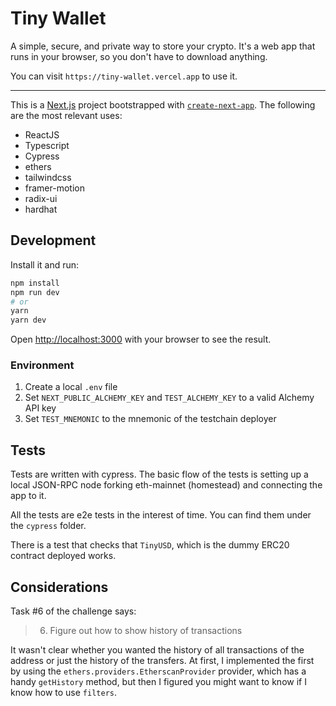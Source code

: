# Tiny Wallet

A simple, secure, and private way to store your crypto. It's a web app that runs in your browser, so you don't have to download anything.

You can visit `https://tiny-wallet.vercel.app` to use it.

---

This is a [Next.js](https://nextjs.org/) project bootstrapped with [`create-next-app`](https://github.com/vercel/next.js/tree/canary/packages/create-next-app). The following are the most relevant uses:

* ReactJS
* Typescript
* Cypress
* ethers
* tailwindcss
* framer-motion
* radix-ui
* hardhat

## Development

Install it and run:

```bash
npm install
npm run dev
# or
yarn
yarn dev
```

Open [http://localhost:3000](http://localhost:3000) with your browser to see the result.

### Environment

1. Create a local `.env` file
2. Set `NEXT_PUBLIC_ALCHEMY_KEY` and `TEST_ALCHEMY_KEY` to a valid Alchemy API key
3. Set `TEST_MNEMONIC` to the mnemonic of the testchain deployer

## Tests

Tests are written with cypress. The basic flow of the tests is setting up a local JSON-RPC node forking eth-mainnet (homestead)
and connecting the app to it.

All the tests are e2e tests in the interest of time. You can find them under the `cypress` folder.

There is a test that checks that `TinyUSD`, which is the dummy ERC20 contract deployed works.

## Considerations

Task #6 of the challenge says:

> 6. Figure out how to show history of transactions

It wasn't clear whether you wanted the history of all transactions of the address or just the history of the transfers.
At first, I implemented the first by using the `ethers.providers.EtherscanProvider` provider, which has a handy `getHistory`
method, but then I figured you might want to know if I know how to use `filters`.

